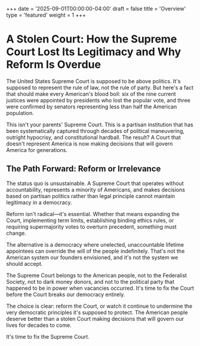 +++
date = '2025-09-01T00:00:00-04:00'
draft = false
title = 'Overview'
type = 'featured'
weight = 1
+++

# A Stolen Court: How the Supreme Court Lost Its Legitimacy and Why Reform Is Overdue

The United States Supreme Court is supposed to be above politics. It's supposed to represent the rule of law, not the rule of party. But here's a fact that should make every American's blood boil: six of the nine current justices were appointed by presidents who lost the popular vote, and three were confirmed by senators representing less than half the American population.

<!--more-->

This isn't your parents' Supreme Court. This is a partisan institution that has been systematically captured through decades of political maneuvering, outright hypocrisy, and constitutional hardball. The result? A Court that doesn't represent America is now making decisions that will govern America for generations.

## The Path Forward: Reform or Irrelevance

The status quo is unsustainable. A Supreme Court that operates without accountability, represents a minority of Americans, and makes decisions based on partisan politics rather than legal principle cannot maintain legitimacy in a democracy.

Reform isn't radical—it's essential. Whether that means expanding the Court, implementing term limits, establishing binding ethics rules, or requiring supermajority votes to overturn precedent, something must change.

The alternative is a democracy where unelected, unaccountable lifetime appointees can override the will of the people indefinitely. That's not the American system our founders envisioned, and it's not the system we should accept.

The Supreme Court belongs to the American people, not to the Federalist Society, not to dark money donors, and not to the political party that happened to be in power when vacancies occurred. It's time to fix the Court before the Court breaks our democracy entirely.

The choice is clear: reform the Court, or watch it continue to undermine the very democratic principles it's supposed to protect. The American people deserve better than a stolen Court making decisions that will govern our lives for decades to come.

It's time to fix the Supreme Court.